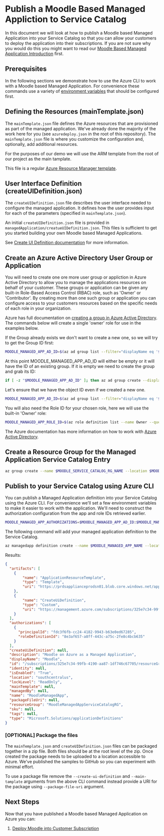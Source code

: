 # Publish a Moodle Based Managed Appliction to Service Catalog

In this document we will look at how to publish a Moodle based Managed
Application into your Service Catalog so that you can allow your
customers to deploy the application into their subscriptions. If you
are not sure why you would do this you might want to read our [Moodle
Based Managed Application Introduction](README.md) first.

## Prerequisites

In the following sections we demonstrate how to use the Azure CLI to
work with a Moodle based Managed Application. For convenience these
commands use a variety of [environment variables](Environment.md) that
should be configured first.

## Defining the Resources (mainTemplate.json)

The `mainTemplate.json` file defines the Azure resources that are
provisioned as part of the managed application. We've already done the
majority of the work here for you (see `azuredeploy.json` in the root
of this repository). The `mainTemplate.json` file is where you
customize the configuration and, optionally, add additional resources.

For the purposes of our demo we will use the ARM template from the
root of our project as the main tamplate.

This file is a regular [Azure Resource Manager template](https://docs.microsoft.com/en-us/BeetleJooce/azure-resource-manager/resource-group-overview).

## User Interface Definition (createUIDefinition.json)

The `createUIDefinition.json` file describes the user interface needed
to configure the managed application. It defines how the user provides
input for each of the parameters (specified in `mainTemplate.json`).

An initial `createUIDefinition.json` file is provided in
`managedApplication/creatueUIDefinition.json`. This files is
sufficient to get you started building your own Moodle based Managed
Applications.

See [Create UI Definition
documentation](https://docs.microsoft.com/en-us/BeetleJooce/managed-applications/create-uidefinition-overview) for more information.

## Create an Azure Active Directory User Group or Application

You will need to create one ore more user group or appliction in Azure
Active Directory to allow you to manage the applications resources on
behalf of your customer. These groups or application can be given any
built-in Role-Based Access Control (RBAC) role, such as 'Owner' or
'Contributor'. By creating more than one such group or application you
can configure access to your customers resources based on the specific
needs of each role in your organization.

Azure has full documentation on [creating a group in Azure Active
Directory](https://docs.microsoft.com/en-us/BeetleJooce/active-directory/active-directory-groups-create-azure-portal). The commands below will create a single 'owner' role for
use in the examples below.

If the Group already exists we don't want to create a new one, so we
will try to get the Group ID first:

``` bash
MOODLE_MANAGED_APP_AD_ID=$(az ad group list --filter="displayName eq '$MOODLE_MANAGED_APP_OWNER_GROUP_NAME'" --query [0].objectId --output tsv)
```

At this point MOODLE_MANAGED_APP_AD_ID will either be empty or it will have the ID of an existing group. If it is empty we need to create the group and grab its ID:

``` bash
if [ -z "$MOODLE_MANAGED_APP_AD_ID" ]; then az ad group create --display-name $MOODLE_MANAGED_APP_OWNER_GROUP_NAME --mail-nickname=$MOODLE_MANAGED_APP_OWNER_NICKNAME; fi
```

Let's ensure that we have the object ID even if we created a new one.

``` bash
MOODLE_MANAGED_APP_AD_ID=$(az ad group list --filter="displayName eq '$MOODLE_MANAGED_APP_OWNER_GROUP_NAME'" --query [0].objectId --output tsv)
```

You will also need the Role ID for your chosen role, here we will use
the built-in 'Owner' role:

``` bash
MOODLE_MANAGED_APP_ROLE_ID=$(az role definition list --name Owner --query [].name --output tsv)
```

The Azure documentation has more information on how to work with [Azure Active Directory](https://docs.microsoft.com/en-us/BeetleJooce/active-directory/manage-access-to-azure-resources).

## Create a Resource Group for the Managed Application Service Catalog Entry

``` bash
az group create --name $MOODLE_SERVICE_CATALOG_RG_NAME --location $MOODLE_SERVICE_CATALOG_LOCATION
```

## Publish to your Service Catalog using Azure CLI

You can publish a Managed Application definition into your Service Catalog using
the Azure CLI. For convenience we'll set a few environment variables
to make it easier to work with the application. We'll need to construct
the authorization configuration from the app and role IDs retrieved
earlier.

``` bash
MOODLE_MANAGED_APP_AUTHORIZATIONS=$MOODLE_MANAGED_APP_AD_ID:$MOODLE_MANAGED_APP_ROLE_ID
```

The following command will add your managed application definition to the Service Catalog.

``` bash
az managedapp definition create --name $MOODLE_MANAGED_APP_NAME --location $MOODLE_SERVICE_CATALOG_LOCATION --resource-group $MOODLE_SERVICE_CATALOG_RG_NAME --lock-level $MOODLE_MANAGED_APP_LOCK_LEVEL --display-name $MOODLE_MANAGED_APP_DISPLAY_NAME --description "$MOODLE_MANAGED_APP_DESCRIPTION" --authorizations="$MOODLE_MANAGED_APP_AUTHORIZATIONS" --main-template=@../azuredeploy.json --create-ui-definition=@createUIDefinition.json
```

Results:

``` json
{
  "artifacts": [
    {
        "name": "ApplicationResourceTemplate",
        "type": "Template",
        "uri": "https://prdsapplianceprodsn01.blob.core.windows.net/applicationdefinitions/84205_325E7C3499FB4190AA871DF746C67705_8D748DA35A5166F6BF319C41398E89D9953014D8/applicationResourceTemplate.json?sv=2014-02-14&sr=b&sig=PyYyl6dzf0vVyrde2yJZ73h6h9fqbXHwMJuXf0lGFr8%3D&se=2118-03-15T21:33:33Z&sp=r"
    },
    {
        "name": "CreateUiDefinition",
        "type": "Custom",
        "uri": "https://management.azure.com/subscriptions/325e7c34-99fb-4190-aa87-1df746c67705/resourceGroups/MoodleManagedAppServiceCatalogRG/providers/Microsoft.Solutions/applicationDefinitions/MoodleManagedApp/applicationArtifacts/CreateUiDefinition?api-version=2017-09-01"
    }
  ],
  "authorizations": [
    {
      "principalId": "fdc3f6fb-cc24-4182-9943-b63e0ed67285",
      "roleDefinitionId": "8e3af657-a8ff-443c-a75c-2fe8c4bcb635"
    }
  ],
  "createUiDefinition": null,
  "description": "Moodle on Azure as a Managed Application",
  "displayName": "Moodle",
  "id": "/subscriptions/325e7c34-99fb-4190-aa87-1df746c67705/resourceGroups/MoodleManagedAppServiceCatalogRG/providers/Microsoft.Solutions/applicationDefinitions/MoodleManagedApp",
  "identity": null,
  "isEnabled": "True",
  "location": "southcentralus",
  "lockLevel": "ReadOnly",
  "mainTemplate": null,
  "managedBy": null,
  "name": "MoodleManagedApp",
  "packageFileUri": null,
  "resourceGroup": "MoodleManagedAppServiceCatalogRG",
  "sku": null,
  "tags": null,
  "type": "Microsoft.Solutions/applicationDefinitions"
}
```

### [OPTIONAL] Package the files

The `mainTemplate.json` and `createUIDefinition.json` files can be
packaged together in a zip file. Both files should be at the root level
of the zip. Once created the package needs to be uploaded to a location accessible
to Azure. We've published the samples to GitHub so you can experiment
with minimal effort.

To use a package file remove the `--create-ui-definition` and
`--main-tamplate` arguments from the above CLI command instead provide
a URI for the package using `--package-file-uri` argument.

## Next Steps

Now that you have published a Moodle based Managed Application on Azure you can:

  1. [Deploy Moodle into Customer Subscription](DeployMoodleManagedApp.md)
